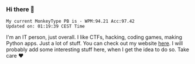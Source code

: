 ### Hi there 👋
<!-- PB START -->
```
My current MonkeyType PB is - WPM:94.21 Acc:97.42
Updated on: 01:19:39 CEST Time
```
<!-- PB END -->
I'm an IT person, just overall. I like CTFs, hacking, coding games, making Python apps. Just a lot of stuff.
You can check out my website [here](https://skill3472.github.io/).
I will probably add some interesting stuff here, when I get the idea to do so. Take care ❤️

